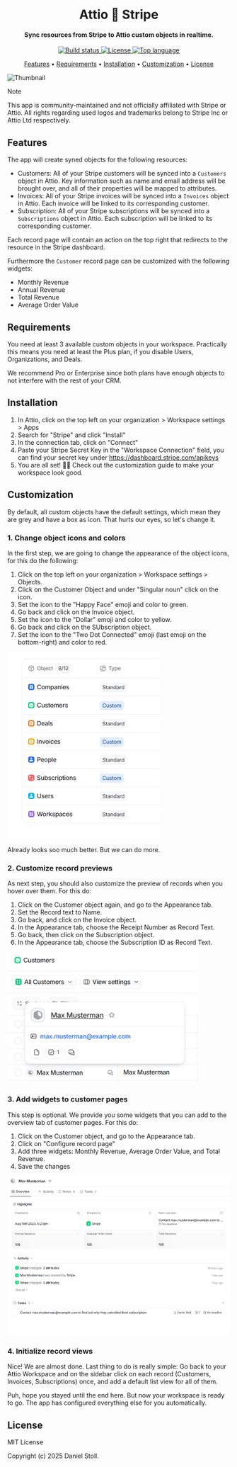 <h1 align="center">
  <br>
  Attio 🤝 Stripe
  <br>
</h1>

<h4 align="center">Sync resources from Stripe to Attio custom objects in realtime. </h4>

<p align="center">
  <a href="https://github.com/d-stoll/attio-stripe/actions/workflows/build.yml/badge.svg">
    <img src="https://github.com/d-stoll/attio-stripe/actions/workflows/build.yml/badge.svg" alt="Build status">
  </a>
  <a href="https://img.shields.io/github/license/d-stoll/attio-stripe">
    <img src="https://img.shields.io/github/license/d-stoll/attio-stripe" alt="License">
  </a>
  <a href="https://img.shields.io/github/languages/top/d-stoll/attio-stripe">
    <img src="https://img.shields.io/github/languages/top/d-stoll/attio-stripe" alt="Top language">
  </a>
</p>

<p align="center">
  <a href="#features">Features</a>
  •
  <a href="#requirements">Requirements</a>
  •
  <a href="#installation">Installation</a>
  •
  <a href="#customization">Customization</a>
  •
  <a href="#license">License</a>
</p>

![Thumbnail](docs/thumbnail.png)

> [!NOTE]
> This app is community-maintained and not officially affiliated with Stripe or Attio. All rights regarding used logos and trademarks belong to Stripe Inc or Attio Ltd respectively.

## Features

The app will create syned objects for the following resources:

* Customers: All of your Stripe customers will be synced into a `Customers` object in Attio. Key information such as name and email address will be brought over, and all of their properties will be mapped to attributes.
* Invoices: All of your Stripe invoices will be synced into a `Invoices` object in Attio. Each invoice will be linked to its corresponding customer.
* Subscription: All of your Stripe subscriptions will be synced into a `Subscriptions` object in Attio. Each subscription will be linked to its corresponding customer.

Each record page will contain an action on the top right that redirects to the resource in the Stripe dashboard.

Furthermore the `Customer` record page can be customized with the following widgets:

* Monthly Revenue
* Annual Revenue
* Total Revenue
* Average Order Value


## Requirements

You need at least 3 available custom objects in your workspace. Practically this means you need at least the Plus plan, if you disable Users, Organizations, and Deals.

We recommend Pro or Enterprise since both plans have enough objects to not interfere with the rest of your CRM.


## Installation

1. In Attio, click on the top left on your organization > Workspace settings > Apps
2. Search for "Stripe" and click "Install"
3. In the connection tab, click on "Connect"
4. Paste your Stripe Secret Key in the "Workspace Connection" field, you can find your secret key under https://dashboard.stripe.com/apikeys
5. You are all set! 🥳🥳 Check out the customization guide to make your workspace look good.


## Customization

By default, all custom objects have the default settings, which mean they are grey and have a box as icon. That hurts our eyes, so let's change it.

### 1. Change object icons and colors

In the first step, we are going to change the appearance of the object icons, for this do the following:

1. Click on the top left on your organization > Workspace settings > Objects.
2. Click on the Customer Object and under "Singular noun" click on the icon.
3. Set the icon to the "Happy Face" emoji and color to green.
4. Go back and click on the Invoice object.
5. Set the icon to the "Dollar" emoji and color to yellow.
6. Go back and click on the SUbscription object.
7. Set the icon to the "Two Dot Connected" emoji (last emoji on the bottom-right) and color to red.

![Object Settings](docs/object-settings.png)

Already looks soo much better. But we can do more.

### 2. Customize record previews

As next step, you should also customize the preview of records when you hover over them. For this do:

1. Click on the Customer object again, and go to the Appearance tab.
2. Set the Record text to Name.
3. Go back, and click on the Invoice object.
4. In the Appearance tab, choose the Receipt Number as Record Text.
5. Go back, then click on the Subscription object.
6. In the Appearance tab, choose the Subscription ID as Record Text.

![Record Preview](docs/record-preview.png)

### 3. Add widgets to customer pages

This step is optional. We provide you some widgets that you can add to the overview tab of customer pages. For this do:

1. Click on the Customer object, and go to the Appearance tab.
2. Click on "Configure record page"
3. Add three widgets: Monthly Revenue, Average Order Value, and Total Revenue.
4. Save the changes

![Widgets](docs/widgets.png)

### 4. Initialize record views

Nice! We are almost done. Last thing to do is really simple: Go back to your Attio Workspace and on the sidebar click on each record (Customers, Invoices, Subscriptions) once, and add a default list view for all of them.

Puh, hope you stayed until the end here. But now your workspace is ready to go. The app has configured everything else for you automatically.


## License

MIT License

Copyright (c) 2025 Daniel Stoll.




